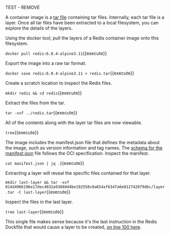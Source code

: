 TEST - REMOVE

A container image is a <a href="https://en.wikipedia.org/wiki/Tar_(computing)">tar file</a> containing tar files. Internally, each tar file is a layer. Once all tar files have been extracted to a local filesystem, you can explore the details of the layers.

Using the docker tool, pull the layers of a Redis container image onto this filesystem.

`docker pull redis:6.0.4-alpine3.11`{{execute}}

Export the image into a raw tar format.

`docker save redis:6.0.4-alpine3.11 > redis.tar`{{execute}}

Create a scratch location to inspect the Redis files.

`mkdir redis && cd redis`{{execute}}

Extract the files from the tar.

`tar -xvf ../redis.tar`{{execute}}

All of the contents along with the layer tar files are now viewable.

`tree`{{execute}}

The image includes the manifest.json file that defines the metadata about the image, such as version information and tag names. The [schema for the manifest.json](https://github.com/opencontainers/image-spec/blob/master/manifest.md) file follows the OCI specification. Inspect the manifest.

`cat manifest.json | jq .`{{execute}}

Extracting a layer will reveal the specific files contained for that layer.

`mkdir last-layer && tar -xvf 014d4966196e17dec4032a93660d4be192558c0a654af6347a6e012742079d6c/layer.tar -C last-layer`{{execute}}

Inspect the files in the last layer.

`tree last-layer`{{execute}}

This single file makes sense because it's the last instruction in the Redis Dockfile that would cause a layer to be created, [on line 100 here](https://github.com/docker-library/redis/blob/master/6.0/Dockerfile#L100).
